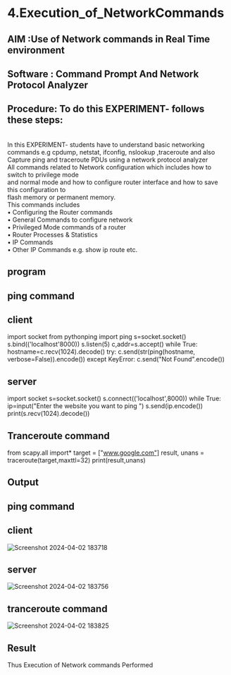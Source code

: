 # 4.Execution_of_NetworkCommands
## AIM :Use of Network commands in Real Time environment
## Software : Command Prompt And Network Protocol Analyzer
## Procedure: To do this EXPERIMENT- follows these steps:
<BR>
In this EXPERIMENT- students have to understand basic networking commands e.g cpdump, netstat, ifconfig, nslookup ,traceroute and also Capture ping and traceroute PDUs using a network protocol analyzer 
<BR>
All commands related to Network configuration which includes how to switch to privilege mode
<BR>
and normal mode and how to configure router interface and how to save this configuration to
<BR>
flash memory or permanent memory.
<BR>
This commands includes 
<BR>
• Configuring the Router commands
<BR>
• General Commands to configure network
<BR>
• Privileged Mode commands of a router 
<BR>
• Router Processes & Statistics
<BR>
• IP Commands
<BR>
• Other IP Commands e.g. show ip route etc.
<BR>

## program
## ping command
## client 
import socket 
from pythonping import ping 
s=socket.socket() 
s.bind(('localhost'8000)) 
s.listen(5) 
c,addr=s.accept() 
while True: 
    hostname=c.recv(1024).decode() 
    try: 
        c.send(str(ping(hostname, verbose=False)).encode()) 
    except KeyError: 
        c.send("Not Found".encode())
        

## server
import socket 
s=socket.socket() 
s.connect(('localhost',8000)) 
while True: 
    ip=input("Enter the website you want to ping ") 
    s.send(ip.encode()) 
    print(s.recv(1024).decode())
    
## Tranceroute command
from scapy.all import* 
target = ["www.google.com"] 
result, unans = traceroute(target,maxttl=32) 
print(result,unans)
## Output
## ping command
## client
![Screenshot 2024-04-02 183718](https://github.com/afifa17112005/4.Execution_of_NetworkCommends/assets/147080931/56466d07-6ff5-42be-97a3-663e0502df48)

## server
![Screenshot 2024-04-02 183756](https://github.com/afifa17112005/4.Execution_of_NetworkCommends/assets/147080931/f358d2bb-538c-4ad3-9706-b22755bf3f74)
## tranceroute command
![Screenshot 2024-04-02 183825](https://github.com/afifa17112005/4.Execution_of_NetworkCommends/assets/147080931/c163bf47-55b3-4780-94c7-76152a18f6ca)

## Result
Thus Execution of Network commands Performed 
